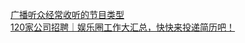   
[广播听众经常收听的节目类型](http://www.dianyue.me/archives/934/ti4haz2k4vat5lgn/)  
[120家公司招聘｜娱乐圈工作大汇总，快快来投递简历吧！](http://www.dianyue.me/archives/254/66ota2558mn1e6pt/)